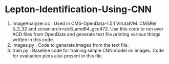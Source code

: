 # Lepton-Identification-Using-CNN

1. ImageAnalyzer.cc : Used in CMS-OpenData-1.5.1 VirutalVM. CMSRel 5_3_32 and scram arch=slc6_amd64_gcc472. Use this code to                          run over AOD files from OpenData and generate text file printing various things written in this code. 
2. images.py : Code to generate images from the text file.
3. train.py : Baseline code for training simple CNN model on images. Code for evaluation plots also present in this file.
